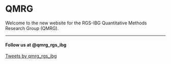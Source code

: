 # QMRG

Welcome to the new website for the RGS-IBG Quantitative Methods Research Group (QMRG).


---
   <div class="Grid container">
	<h4>Follow us at @qmrg_rgs_ibg</h4>
        <div id="open-source-timeline" class="Grid-cell timeline-cell u-size1of2">
            <a class="twitter-timeline" data-height="500px" href="https://twitter.com/qmrg_rgs_ibg?ref_src=twsrc%5Etfw">Tweets by qmrg_rgs_ibg</a> <script async src="https://platform.twitter.com/widgets.js" charset="utf-8"></script>
        </div>
    </div>
    
